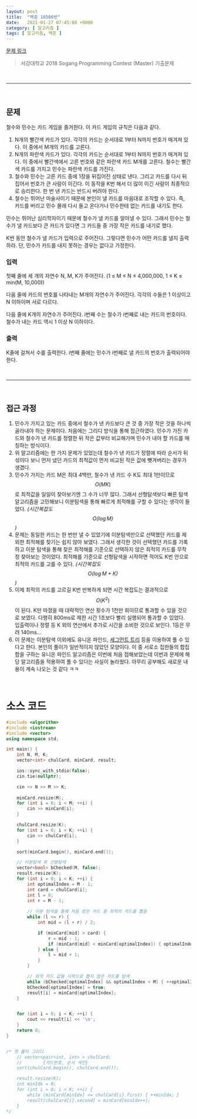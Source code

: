 ```yaml
---
layout: post
title:  "백준 16566번"
date:   2021-01-27 07:45:00 +9000
category: [ 알고리즘 ]
tags: [ 알고리즘, 백준 ]
---
```


[문제 링크](https://www.acmicpc.net/problem/16566)
> 서강대학교 2018 Sogang Programming Contest (Master) 기출문제

<br>

---

<br>

## 문제
철수와 민수는 카드 게임을 즐겨한다. 이 카드 게임의 규칙은 다음과 같다.

 1. N개의 빨간색 카드가 있다. 각각의 카드는 순서대로 1부터 N까지 번호가 매겨져 있다. 이 중에서 M개의 카드를 고른다.
 2. N개의 파란색 카드가 있다. 각각의 카드는 순서대로 1부터 N까지 번호가 매겨져 있다. 이 중에서 빨간색에서 고른 번호와 같은 파란색 카드 M개를 고른다. 철수는 빨간색 카드를 가지고 민수는 파란색 카드를 가진다.
 3. 철수와 민수는 고른 카드 중에 1장을 뒤집어진 상태로 낸다. 그리고 카드를 다시 뒤집어서 번호가 큰 사람이 이긴다. 이 동작을 K번 해서 더 많이 이긴 사람이 최종적으로 승리한다. 한 번 낸 카드는 반드시 버려야 한다.
 4. 철수는 뛰어난 마술사이기 때문에 본인이 낼 카드를 마음대로 조작할 수 있다. 즉, 카드를 버리고 민수 몰래 다시 들고 온다거나 민수한테 없는 카드를 내기도 한다.

민수는 뛰어난 심리학자이기 때문에 철수가 낼 카드를 알아낼 수 있다. 그래서 민수는 철수가 낼 카드보다 큰 카드가 있다면 그 카드들 중 가장 작은 카드를 내기로 했다.

K번 동안 철수가 낼 카드가 입력으로 주어진다. 그렇다면 민수가 어떤 카드를 낼지 출력하라. 단, 민수가 카드를 내지 못하는 경우는 없다고 가정한다.

### 입력
첫째 줄에 세 개의 자연수 N, M, K가 주어진다. (1 ≤ M ≤ N ≤ 4,000,000, 1 ≤ K ≤ min(M, 10,000))

다음 줄에 카드의 번호를 나타내는 M개의 자연수가 주어진다. 각각의 수들은 1 이상이고 N 이하이며 서로 다르다.

다음 줄에 K개의 자연수가 주어진다. i번째 수는 철수가 i번째로 내는 카드의 번호이다. 철수가 내는 카드 역시 1 이상 N 이하이다.

### 출력
K줄에 걸쳐서 수를 출력한다. i번째 줄에는 민수가 i번째로 낼 카드의 번호가 출력되어야 한다.

<br>

---

<br>

## 접근 과정
1. 민수가 가지고 있는 카드 중에서 철수가 낸 카드보다 큰 것 중 가장 작은 것을 하나씩 골라내야 하는 문제이다. 처음에는 그리디 방식을 통해 접근하였다. 민수가 가진 카드와 철수가 낸 카드를 정렬한 뒤 작은 값부터 비교해가며 민수가 내야 할 카드를 매칭하는 방식이다.
2. 위 알고리즘에는 한 가지 문제가 있었는데 철수가 낸 카드가 정렬에 따라 순서가 뒤섞이다 보니 먼저 냈던 카드의 최적값이 먼저 비교된 작은 값에 뺏겨버리는 경우가 생겼다.
3. 민수가 가지는 카드 M은 최대 4백만, 철수가 낸 카드 수 K도 최대 1만이므로 $$O(MK)$$로 최적값을 일일이 찾아보기엔 그 수가 너무 많다. 그래서 선형탐색보다 빠른 탐색 알고리즘을 고민해보니 이분탐색을 통해 빠르게 최적해를 구할 수 있다는 생각이 들었다. *(시간복잡도 $$O(\log M)$$)*
4. 문제는 동일한 카드는 한 번만 낼 수 있었기에 이분탐색만으로 선택했던 카드를 제외한 최적해를 찾기는 쉽지 않아 보였다. 그래서 생각한 것이 선택했던 카드를 기록하고 이분 탐색을 통해 찾은 최적해를 기준으로 선택하지 않은 최적의 카드를 무작정 찾아보는 것이었다. 최적해를 기준으로 선형탐색을 시작하면 적어도 K번 안으로 최적의 카드를 고를 수 있다. *(시간복잡도 $$O(\log M + K)$$)*
5. 이제 최적의 카드를 고르길 K번 반복하게 되면 시간 복잡도는 결과적으로 $$O(K^{2})$$이 된다. K만 따졌을 때 대략적인 연산 횟수가 1천만 회이므로 통과할 수 있을 것으로 보였다. 다행히 800ms로 제한 시간 1초보다 빨리 실행되어 통과할 수 있었다. 입출력이나 정렬 등 K 외의 연산에서 추가로 시간을 소비한 것으로 보인다. 1등은 무려 140ms...
6. 이 문제는 이분탐색 이외에도 유니온 파인드, [세그먼트 트리](https://www.acmicpc.net/blog/view/9) 등을 이용하여 풀 수 있다고 한다. 본인의 풀이가 일반적이지 않았던 모양이다. 이 중 서로소 집한들의 합집합을 구하는 유니온 파인드 알고리즘은 이번에 처음 접해보았는데 이번과 문제에 해당 알고리즘을 적용하여 풀 수 있다는 사실이 놀라웠다. 아무리 공부해도 새로운 내용이 계속 나오는 것 같다 ㅋㅋ


<br>

# 소스 코드

```c++
#include <algorithm>
#include <iostream>
#include <vector>
using namespace std;

int main() {
    int N, M, K;
    vector<int> chulCard, minCard, result;

    ios::sync_with_stdio(false);
    cin.tie(nullptr);

    cin >> N >> M >> K;
    
    minCard.resize(M);
    for (int i = 0; i < M; ++i) {
        cin >> minCard[i];
    }

    chulCard.resize(K);
    for (int i = 0; i < K; ++i) {
        cin >> chulCard[i];
    }

    sort(minCard.begin(), minCard.end());

    // 이분탐색 후 선형탐색
    vector<bool> bChecked(M, false);
    result.resize(K);
    for (int i = 0; i < K; ++i) {
        int optimalIndex = M - 1;
        int card = chulCard[i];
        int l = 0;
        int r = M - 1;
        
        // 이분 탐색을 통해 처음 받은 카드 중 최적의 카드를 뽑음
        while (l <= r) {
            int mid = (l + r) / 2;

            if (minCard[mid] > card) {
                r = mid - 1;
                if (minCard[mid] < minCard[optimalIndex]) { optimalIndex = mid; }
            } else {
                l = mid + 1;
            }
        }

        // 최적 카드 값을 시작으로 뽑지 않은 카드를 탐색
        while (bChecked[optimalIndex] && optimalIndex < M) { ++optimalIndex; }
        bChecked[optimalIndex] = true;
        result[i] = minCard[optimalIndex];
    }


    for (int i = 0; i < K; ++i) {
        cout << result[i] << '\n';
    }
    return 0;
}


/* 첫 풀이 그리디
    // vector<pair<int, int> > chulCard;
    //        {카드번호, 순서 색인}
    sort(chulCard.begin(), chulCard.end());

    result.resize(K);
    int minIdx = 0;
    for (int i = 0; i < K; ++i) {
        while (minCard[minIdx] <= chulCard[i].first) { ++minIdx; }
        result[chulCard[i].second] = minCard[minIdx++];
    }
*/
```
